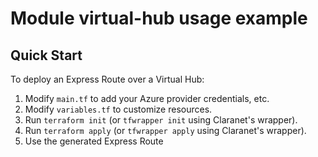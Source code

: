 # Module virtual-hub usage example

## Quick Start

To deploy an Express Route over a Virtual Hub:

1. Modify `main.tf` to add your Azure provider credentials, etc.
2. Modify `variables.tf` to customize resources.
3. Run `terraform init` (or `tfwrapper init` using Claranet's wrapper).
4. Run `terraform apply` (or `tfwrapper apply` using Claranet's wrapper).
5. Use the generated Express Route

